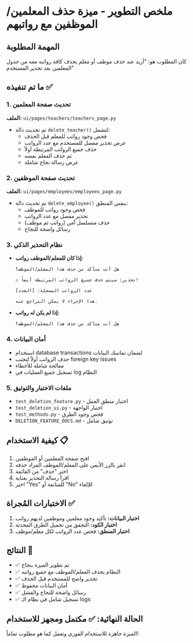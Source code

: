 # ملخص التطوير - ميزة حذف المعلمين/الموظفين مع رواتبهم

## المهمة المطلوبة
كان المطلوب هو: "أريد عند حذف موظف أو معلم يحذف كافة رواتبه معه من جدول المعلمين بعد تحذير المستخدم"

## ما تم تنفيذه ✅

### 1. تحديث صفحة المعلمين
**الملف:** `ui/pages/teachers/teachers_page.py`
- تم تحديث دالة `delete_teacher()` لتشمل:
  - فحص وجود رواتب للمعلم قبل الحذف
  - عرض تحذير مفصل للمستخدم مع عدد الرواتب
  - حذف جميع الرواتب المرتبطة أولاً
  - ثم حذف المعلم نفسه
  - عرض رسالة نجاح شاملة

### 2. تحديث صفحة الموظفين
**الملف:** `ui/pages/employees/employees_page.py`
- تم تحديث دالة `delete_employee()` بنفس المنطق:
  - فحص وجود رواتب للموظف
  - تحذير مفصل مع عدد الرواتب
  - حذف متسلسل آمن (رواتب ثم موظف)
  - رسائل واضحة للنجاح

### 3. نظام التحذير الذكي
- **إذا كان للمعلم/الموظف رواتب:**
  ```
  هل أنت متأكد من حذف هذا المعلم/الموظف؟
  
  ⚠️ تحذير: سيتم حذف جميع الرواتب المرتبطة أيضاً!
  
  عدد الرواتب المسجلة: [العدد]
  
  هذا الإجراء لا يمكن التراجع عنه.
  ```

- **إذا لم يكن له رواتب:**
  ```
  هل أنت متأكد من حذف هذا المعلم/الموظف؟
  ```

### 4. أمان البيانات
- استخدام database transactions لضمان تماسك البيانات
- حذف الرواتب أولاً لتجنب foreign key issues
- معالجة شاملة للأخطاء
- تسجيل جميع العمليات في log النظام

### 5. ملفات الاختبار والتوثيق
- `test_deletion_feature.py` - اختبار منطق العمل
- `test_deletion_ui.py` - اختبار الواجهة
- `test_methods.py` - فحص وجود الطرق
- `DELETION_FEATURE_DOCS.md` - توثيق شامل

## كيفية الاستخدام 📋

1. افتح صفحة المعلمين أو الموظفين
2. انقر بالزر الأيمن على المعلم/الموظف المراد حذفه  
3. اختر "حذف" من القائمة
4. اقرأ رسالة التحذير بعناية
5. اختر "Yes" للمتابعة أو "No" للإلغاء

## الاختبارات المُجراة ✅

1. **اختبار البيانات:** تأكيد وجود معلمين وموظفين لديهم رواتب
2. **اختبار الكود:** التحقق من تحميل الطرق المحدثة
3. **اختبار المنطق:** فحص عدد الرواتب لكل معلم/موظف

## النتائج 🎉

- ✅ تم تطوير الميزة بنجاح
- ✅ النظام يحذف المعلم/الموظف مع جميع رواتبه
- ✅ تحذير واضح للمستخدم قبل الحذف
- ✅ أمان البيانات محفوظ
- ✅ رسائل واضحة للنجاح والفشل
- ✅ تسجيل شامل في نظام الـ logs

## الحالة النهائية: ✅ مكتمل ومجهز للاستخدام

الميزة جاهزة للاستخدام الفوري وتعمل كما هو مطلوب تماماً!
